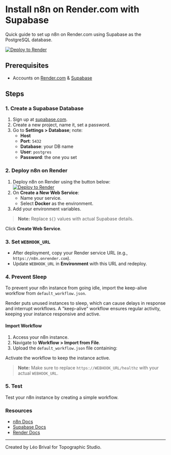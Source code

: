 # Install n8n on Render.com with Supabase

Quick guide to set up n8n on Render.com using Supabase as the PostgreSQL database.

[![Deploy to Render](https://render.com/images/deploy-to-render-button.svg)](https://render.com/deploy)

## Prerequisites

- Accounts on [Render.com](https://render.com) & [Supabase](https://supabase.com)

## Steps

### 1. Create a Supabase Database

1. Sign up at [supabase.com](https://supabase.com).
2. Create a new project, name it, set a password.
3. Go to **Settings > Database**; note:
   - **Host**
   - **Port**: `5432`
   - **Database**: your DB name
   - **User**: `postgres`
   - **Password**: the one you set

### 2. Deploy n8n on Render

1. Deploy n8n on Render using the button below:
   <br/>
   [![Deploy to Render](https://render.com/images/deploy-to-render-button.svg)](https://render.com/deploy)
   <br/>
2. On **Create a New Web Service**:
   - Name your service.
   - Select **Docker** as the environment.
3. Add your environment variables.

> **Note:** Replace `${}` values with actual Supabase details.

Click **Create Web Service**.

### 3. Set `WEBHOOK_URL`

- After deployment, copy your Render service URL (e.g., `https://n8n.onrender.com`).
- Update `WEBHOOK_URL` in **Environment** with this URL and redeploy.

### 4. Prevent Sleep

To prevent your n8n instance from going idle, import the keep-alive workflow from `default_workflow.json`.

Render puts unused instances to sleep, which can cause delays in response and interrupt workflows. A "keep-alive" workflow ensures regular activity, keeping your instance responsive and active.

#### Import Workflow

1. Access your n8n instance.
2. Navigate to **Workflow > Import from File**.
3. Upload the `default_workflow.json` file containing:

Activate the workflow to keep the instance active.

> **Note:** Make sure to replace `https://WEBHOOK_URL/healthz` with your actual `WEBHOOK_URL`.

### 5. Test

Test your n8n instance by creating a simple workflow.

### Resources

- [n8n Docs](https://docs.n8n.io/)
- [Supabase Docs](https://supabase.com/docs)
- [Render Docs](https://render.com/docs)

---

Created by Léo Brival for Topographic Studio.
